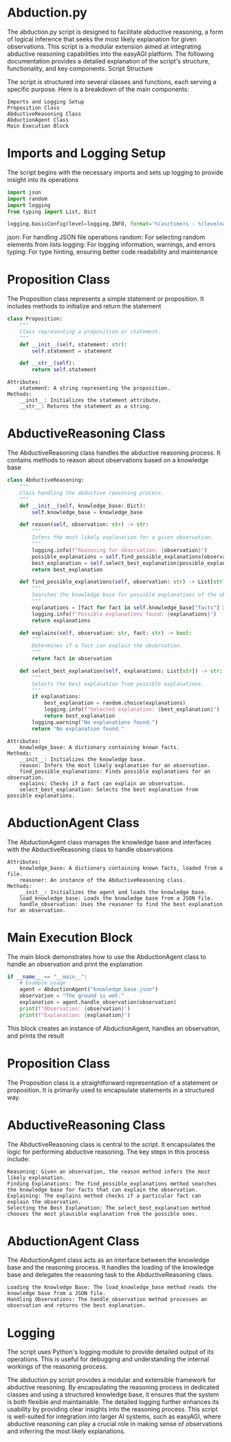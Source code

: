 # Abduction.py

The abduction.py script is designed to facilitate abductive reasoning, a form of logical inference that seeks the most likely explanation for given observations. This script is a modular extension aimed at integrating abductive reasoning capabilities into the easyAGI platform. The following documentation provides a detailed explanation of the script's structure, functionality, and key components.
Script Structure

The script is structured into several classes and functions, each serving a specific purpose. Here is a breakdown of the main components:

    Imports and Logging Setup
    Proposition Class
    AbductiveReasoning Class
    AbductionAgent Class
    Main Execution Block

# Imports and Logging Setup

The script begins with the necessary imports and sets up logging to provide insight into its operations

```python
import json
import random
import logging
from typing import List, Dict

logging.basicConfig(level=logging.INFO, format='%(asctime)s - %(levelname)s - %(message)s')
```

json: For handling JSON file operations
random: For selecting random elements from lists
logging: For logging information, warnings, and errors
typing: For type hinting, ensuring better code readability and maintenance


# Proposition Class

The Proposition class represents a simple statement or proposition. It includes methods to initialize and return the statement
```python
class Proposition:
    """
    Class representing a proposition or statement.
    """
    def __init__(self, statement: str):
        self.statement = statement

    def __str__(self):
        return self.statement
```
    Attributes:
        statement: A string representing the proposition.
    Methods:
        __init__: Initializes the statement attribute.
        __str__: Returns the statement as a string.

# AbductiveReasoning Class

The AbductiveReasoning class handles the abductive reasoning process. It contains methods to reason about observations based on a knowledge base

```python
class AbductiveReasoning:
    """
    Class handling the abductive reasoning process.
    """
    def __init__(self, knowledge_base: Dict):
        self.knowledge_base = knowledge_base

    def reason(self, observation: str) -> str:
        """
        Infers the most likely explanation for a given observation.
        """
        logging.info(f"Reasoning for observation: {observation}")
        possible_explanations = self.find_possible_explanations(observation)
        best_explanation = self.select_best_explanation(possible_explanations)
        return best_explanation

    def find_possible_explanations(self, observation: str) -> List[str]:
        """
        Searches the knowledge base for possible explanations of the observation.
        """
        explanations = [fact for fact in self.knowledge_base["facts"] if self.explains(observation, fact)]
        logging.info(f"Possible explanations found: {explanations}")
        return explanations

    def explains(self, observation: str, fact: str) -> bool:
        """
        Determines if a fact can explain the observation.
        """
        return fact in observation

    def select_best_explanation(self, explanations: List[str]) -> str:
        """
        Selects the best explanation from possible explanations.
        """
        if explanations:
            best_explanation = random.choice(explanations)
            logging.info(f"Selected explanation: {best_explanation}")
            return best_explanation
        logging.warning("No explanations found.")
        return "No explanation found."
```
    Attributes:
        knowledge_base: A dictionary containing known facts.
    Methods:
        __init__: Initializes the knowledge base.
        reason: Infers the most likely explanation for an observation.
        find_possible_explanations: Finds possible explanations for an observation.
        explains: Checks if a fact can explain an observation.
        select_best_explanation: Selects the best explanation from possible explanations.

# AbductionAgent Class

The AbductionAgent class manages the knowledge base and interfaces with the AbductiveReasoning class to handle observations

    Attributes:
        knowledge_base: A dictionary containing known facts, loaded from a file.
        reasoner: An instance of the AbductiveReasoning class.
    Methods:
        __init__: Initializes the agent and loads the knowledge base.
        load_knowledge_base: Loads the knowledge base from a JSON file.
        handle_observation: Uses the reasoner to find the best explanation for an observation.

# Main Execution Block

The main block demonstrates how to use the AbductionAgent class to handle an observation and print the explanation

```python
if __name__ == "__main__":
    # Example usage
    agent = AbductionAgent("knowledge_base.json")
    observation = "The ground is wet."
    explanation = agent.handle_observation(observation)
    print(f"Observation: {observation}")
    print(f"Explanation: {explanation}")
````
This block creates an instance of AbductionAgent, handles an observation, and prints the result

# Proposition Class

The Proposition class is a straightforward representation of a statement or proposition. It is primarily used to encapsulate statements in a structured way.

# AbductiveReasoning Class

The AbductiveReasoning class is central to the script. It encapsulates the logic for performing abductive reasoning. The key steps in this process include:

    Reasoning: Given an observation, the reason method infers the most likely explanation.
    Finding Explanations: The find_possible_explanations method searches the knowledge base for facts that can explain the observation.
    Explaining: The explains method checks if a particular fact can explain the observation.
    Selecting the Best Explanation: The select_best_explanation method chooses the most plausible explanation from the possible ones.

# AbductionAgent Class

The AbductionAgent class acts as an interface between the knowledge base and the reasoning process. It handles the loading of the knowledge base and delegates the reasoning task to the AbductiveReasoning class.

    Loading the Knowledge Base: The load_knowledge_base method reads the knowledge base from a JSON file.
    Handling Observations: The handle_observation method processes an observation and returns the best explanation.

# Logging

The script uses Python's logging module to provide detailed output of its operations. This is useful for debugging and understanding the internal workings of the reasoning process.

The abduction.py script provides a modular and extensible framework for abductive reasoning. By encapsulating the reasoning process in dedicated classes and using a structured knowledge base, it ensures that the system is both flexible and maintainable. The detailed logging further enhances its usability by providing clear insights into the reasoning process. This script is well-suited for integration into larger AI systems, such as easyAGI, where abductive reasoning can play a crucial role in making sense of observations and inferring the most likely explanations.


